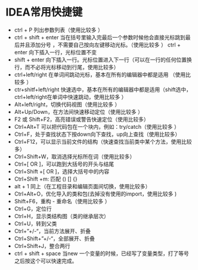 #  IDEA常用快捷键

- ctrl + P
  列出参数列表（使用比较多 ）
- ctrl + shift + enter
  当在括号里输入完最后一个参数时候他会直接光标跳到最后并且添加分号 ，不需要自己按向左键移动光标。（使用比较多 ）
  ctrl + enter 向下插入一行，光标位置不变
- shift + enter
  向下插入一行。光标位置进入下一行（可以在一行的任何位置换行，而不必将光标移动到行尾，使用比较多）
- ctrl+left/right
  在单词间跳动光标，基本在所有的编辑器中都是适用 （使用比较多 ）
- ctr+shitf+left/right
  快速选中，基本在所有的编辑器中都是适用（shift选中，ctrl+left/right在单词中快速跳动，使用比较多 ）
- Alt+left/right，切换代码视图（使用比较多 ）
- Alt+Up/Down，在方法间快速移动定位（使用比较多 ）
- F2 或 Shift+F2，高亮错误或警告快速定位（使用比较多）
- Ctrl+Alt+T
  可以把代码包在一个块内，例如：try/catch（使用比较多 ）
- Ctrl+F，处于查找状态下按down向下查找，up向上查找（使用比较多）
- Ctrl+F12，可以显示当前文件的结构（快速查找当前类中某个方法，使用比较多）
- Ctrl+Shift+W，取消选择光标所在词（使用比较多）
- Ctrl+[ OR ]，可以跑到大括号的开头与结尾
- Ctrl+Shift +[ OR ]，选择大括号中的内容
- Ctrl+Shift +m: 匹配 () [] {}
- alt + 1 同上（在工程目录和编辑页面间切换，使用比较多）
- Ctrl+Alt+O，优化导入的类和包(去掉没有使用的import，使用比较多 )
- Shift+F6，重构 - 重命名（使用比较多 ）
- Ctrl+G，定位行
- Ctrl+H，显示类结构图（类的继承层次）
- Ctrl+U，转到父类
- Ctrl+”+/-“，当前方法展开、折叠
- Ctrl+Shift+”+/-“，全部展开、折叠
- Ctrl+Shift+J，整合两行
- ctrl + shift + space
  当new 一个变量的时候，已经写了变量类型，打了等号之后按这个可以快速完成。
